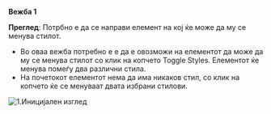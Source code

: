 **Вежба 1**

**Преглед**: Потрбно е да се направи елемент на кој ќе може да му се менува стилот.

 - Во оваа вежба потребно е  е да е овозможи на елементот да може да му се менува стилот со клик на копчето Toggle Styles. Елементот ќе менува  помеѓу два различни стила.  
-  На почетокот елементот нема да има никаков стил, со клик на копчето ќе се менуваат двата избрани стилови.

![1.Иницијален изглед](https://github.com/MarkoNocik/IPKS/assets/159165799/9b110e95-c976-4fbb-bdaa-c5c3cef6b76b)

